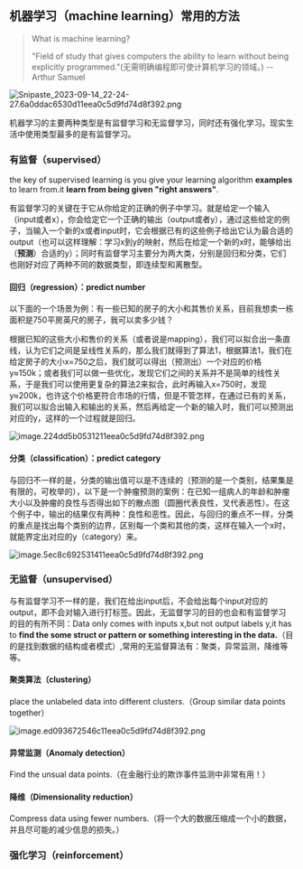 <BlogInfo id="23" title="初识机器学习" author="白日梦想猿" pv=0 read_times=0 pre_cost_time="102" category="机器学习" tag_list="['有监督', '             无监督']" create_time="2023.09.21 11:32:48.654267" update_time="2023.09.21 11:32:48.654273" />


## 机器学习（machine learning）常用的方法

> What is machine learning?
> 
> "Field of study that gives computers the ability to learn without being explicitly programmed."(无需明确编程即可使计算机学习的领域。)                                                                     --Arthur Samuel

![Snipaste_2023-09-14_22-24-27.6a0ddac6530d11eea0c5d9fd74d8f392.png](http://www.lll.plus/media/image/2023/09/14/Snipaste_2023-09-14_22-24-27.6a0ddac6530d11eea0c5d9fd74d8f392.png)

机器学习的主要两种类型是有监督学习和无监督学习，同时还有强化学习。现实生活中使用类型最多的是有监督学习。

### 有监督（supervised）

the key of supervised learning is you give your learning algorithm **examples** to learn from.it **learn from being given "right answers"**.

有监督学习的关键在于它从你给定的正确的例子中学习。就是给定一个输入（input或者x），你会给定它一个正确的输出（output或者y），通过这些给定的例子，当输入一个新的x或者input时，它会根据已有的这些例子给出它认为最合适的output（也可以这样理解：学习x到y的映射，然后在给定一个新的x时，能够给出（**预测**）合适的y）；同时有监督学习主要分为两大类，分别是回归和分类，它们也刚好对应了两种不同的数据类型，即连续型和离散型。

#### 回归（regression）：predict number

以下面的一个场景为例：有一些已知的房子的大小和其售价关系，目前我想卖一栋面积是750平房英尺的房子，我可以卖多少钱？

根据已知的这些大小和售价的关系（或者说是mapping），我们可以拟合出一条直线，认为它们之间是呈线性关系的，那么我们就得到了算法1，根据算法1，我们在给定房子的大小x=750之后，我们就可以得出（预测出）一个对应的价格y≈150k；或者我们可以做一些优化，发现它们之间的关系并不是简单的线性关系，于是我们可以使用更复杂的算法2来拟合，此时再输入x=750时，发现y≈200k，也许这个价格更符合市场的行情，但是不管怎样，在通过已有的关系，我们可以拟合出输入和输出的关系，然后再给定一个新的输入时，我们可以预测出对应的y，这样的一个过程就是回归。

![image.224dd5b0531211eea0c5d9fd74d8f392.png](http://www.lll.plus/media/image/2023/09/14/image.224dd5b0531211eea0c5d9fd74d8f392.png)

#### 分类（classification）：predict category

与回归不一样的是，分类的输出值可以是不连续的（预测的是一个类别，结果集是有限的，可枚举的），以下是一个肿瘤预测的案例：在已知一组病人的年龄和肿瘤大小以及肿瘤的良性与否得出如下的散点图（圆圈代表良性，叉代表恶性）。在这个例子中，输出的结果仅有两种：良性和恶性。因此，与回归的重点不一样，分类的重点是找出每个类别的边界，区别每一个类和其他的类，这样在输入一个x时，就能界定出对应的y（category）来。

![image.5ec8c692531411eea0c5d9fd74d8f392.png](http://www.lll.plus/media/image/2023/09/14/image.5ec8c692531411eea0c5d9fd74d8f392.png)

### 无监督（unsupervised）

与有监督学习不一样的是，我们在给出input后，不会给出每个input对应的output，即不会对输入进行打标签。因此，无监督学习的目的也会和有监督学习的目的有所不同：Data only comes with inputs x,but not output labels y,it has to **find the some struct or pattern or something interesting in the data.**（目的是找到数据的结构或者模式）,常用的无监督算法有：聚类，异常监测，降维等等。

#### 聚类算法（clustering）

place the unlabeled data into different clusters.（Group similar data points together）

![image.ed093672546c11eea0c5d9fd74d8f392.png](http://www.lll.plus/media/image/2023/09/16/image.ed093672546c11eea0c5d9fd74d8f392.png)

#### 异常监测（Anomaly detection）

Find the unsual data points.（在金融行业的欺诈事件监测中非常有用！）

#### 降维（Dimensionality reduction）

Compress data using fewer numbers.（将一个大的数据压缩成一个小的数据，并且尽可能的减少信息的损失。）

### 强化学习（reinforcement）
